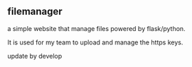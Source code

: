 ## filemanager
a simple website that manage files powered by flask/python.

It is used for my team to upload and manage the https keys.

update by develop

